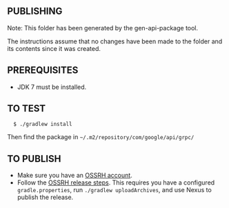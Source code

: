 PUBLISHING
----------

Note: This folder has been generated by the gen-api-package tool.

The instructions assume that no changes have been made to the folder and its
contents since it was created.

PREREQUISITES
-------------

- JDK 7 must be installed.

TO TEST
-------

```
  $ ./gradlew install
```

Then find the package in `~/.m2/repository/com/google/api/grpc/`

TO PUBLISH
----------

- Make sure you have an [OSSRH
  account](http://central.sonatype.org/pages/ossrh-guide.html).
- Follow the [OSSRH release
  steps](http://central.sonatype.org/pages/gradle.html#credentials). This
  requires you have a configured `gradle.properties`, run `./gradlew
  uploadArchives`, and use Nexus to publish the release.
